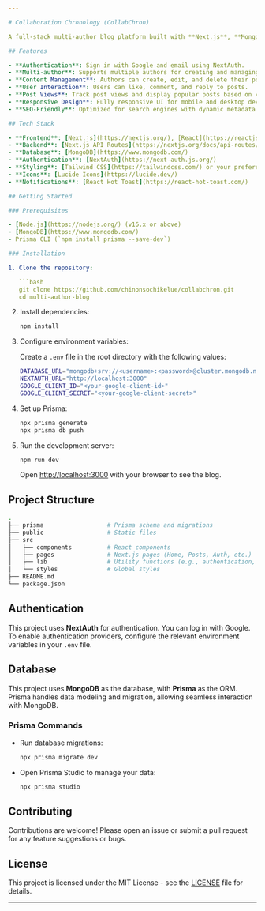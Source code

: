 ```yaml
---

# Collaboration Chronology (CollabChron)

A full-stack multi-author blog platform built with **Next.js**, **MongoDB**, **Prisma**, **React**, and **NextAuth**. This platform allows multiple authors to create and manage blog posts, and users can interact with the content through comments, likes, and more.

## Features

- **Authentication**: Sign in with Google and email using NextAuth.
- **Multi-author**: Supports multiple authors for creating and managing posts.
- **Content Management**: Authors can create, edit, and delete their posts.
- **User Interaction**: Users can like, comment, and reply to posts.
- **Post Views**: Track post views and display popular posts based on views.
- **Responsive Design**: Fully responsive UI for mobile and desktop devices.
- **SEO-Friendly**: Optimized for search engines with dynamic metadata and JSON-LD.

## Tech Stack

- **Frontend**: [Next.js](https://nextjs.org/), [React](https://reactjs.org/)
- **Backend**: [Next.js API Routes](https://nextjs.org/docs/api-routes/introduction), [Prisma](https://www.prisma.io/)
- **Database**: [MongoDB](https://www.mongodb.com/)
- **Authentication**: [NextAuth](https://next-auth.js.org/)
- **Styling**: [Tailwind CSS](https://tailwindcss.com/) or your preferred CSS framework
- **Icons**: [Lucide Icons](https://lucide.dev/)
- **Notifications**: [React Hot Toast](https://react-hot-toast.com/)

## Getting Started

### Prerequisites

- [Node.js](https://nodejs.org/) (v16.x or above)
- [MongoDB](https://www.mongodb.com/)
- Prisma CLI (`npm install prisma --save-dev`)

### Installation

1. Clone the repository:

   ```bash
   git clone https://github.com/chinonsochikelue/collabchron.git
   cd multi-author-blog
   ```

2. Install dependencies:

   ```bash
   npm install
   ```

3. Configure environment variables:

   Create a `.env` file in the root directory with the following values:

   ```bash
   DATABASE_URL="mongodb+srv://<username>:<password>@cluster.mongodb.net/<dbname>?retryWrites=true&w=majority"
   NEXTAUTH_URL="http://localhost:3000"
   GOOGLE_CLIENT_ID="<your-google-client-id>"
   GOOGLE_CLIENT_SECRET="<your-google-client-secret>"
   ```

4. Set up Prisma:

   ```bash
   npx prisma generate
   npx prisma db push
   ```

5. Run the development server:

   ```bash
   npm run dev
   ```

   Open [http://localhost:3000](http://localhost:3000) with your browser to see the blog.

## Project Structure

```bash
.
├── prisma                  # Prisma schema and migrations
├── public                  # Static files
├── src
│   ├── components          # React components
│   ├── pages               # Next.js pages (Home, Posts, Auth, etc.)
│   ├── lib                 # Utility functions (e.g., authentication, database)
│   └── styles              # Global styles
├── README.md
└── package.json
```

## Authentication

This project uses **NextAuth** for authentication. You can log in with Google. To enable authentication providers, configure the relevant environment variables in your `.env` file.

## Database

This project uses **MongoDB** as the database, with **Prisma** as the ORM. Prisma handles data modeling and migration, allowing seamless interaction with MongoDB.

### Prisma Commands

- Run database migrations:

  ```bash
  npx prisma migrate dev
  ```

- Open Prisma Studio to manage your data:

  ```bash
  npx prisma studio
  ```

## Contributing

Contributions are welcome! Please open an issue or submit a pull request for any feature suggestions or bugs.

## License

This project is licensed under the MIT License - see the [LICENSE](LICENSE) file for details.

---
```

